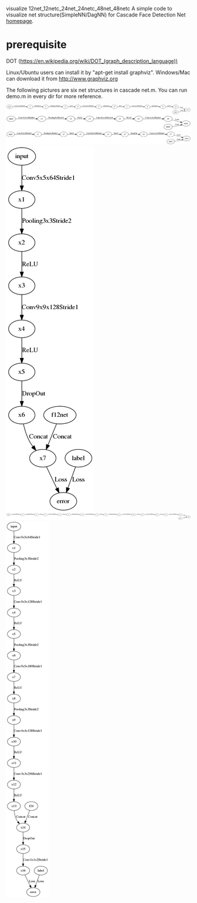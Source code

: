 visualize 12net_12netc_24net_24netc_48net_48netc
A simple code to visualize net structure(SimpleNN/DagNN) for Cascade Face Detection Net [homepage](http://www.vlfeat.org/matconvnet). 

# prerequisite
DOT (https://en.wikipedia.org/wiki/DOT_(graph_description_language))

Linux/Ubuntu users can install it by "apt-get install graphviz". Windows/Mac can download it from http://www.graphviz.org

The following pictures are six net structures in cascade net.m. You can run demo.m in every dir for more reference.

![](https://github.com/layumi/visualize_face_detection_net/blob/master/12net-cc-v1/12netc.png)
![](https://github.com/layumi/visualize_face_detection_net/blob/master/12net-newborn/12net.png)
![](https://github.com/layumi/visualize_face_detection_net/blob/master/24net-cc-v1-no256/24netc.png)
![](https://github.com/layumi/visualize_face_detection_net/blob/master/24net-newborn/24net.png)
![](https://github.com/layumi/visualize_face_detection_net/blob/master/48net-cc-cifar-v2-submean/48netc.png)
![](https://github.com/layumi/visualize_face_detection_net/blob/master/48net-6hard/48net.png)
